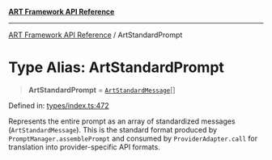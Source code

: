 [**ART Framework API Reference**](../README.md)

***

[ART Framework API Reference](../README.md) / ArtStandardPrompt

# Type Alias: ArtStandardPrompt

> **ArtStandardPrompt** = [`ArtStandardMessage`](../interfaces/ArtStandardMessage.md)[]

Defined in: [types/index.ts:472](https://github.com/hashangit/ART/blob/d99cb328093f6dec701b3289d82d5abbf64a3736/src/types/index.ts#L472)

Represents the entire prompt as an array of standardized messages (`ArtStandardMessage`).
This is the standard format produced by `PromptManager.assemblePrompt` and consumed
by `ProviderAdapter.call` for translation into provider-specific API formats.
